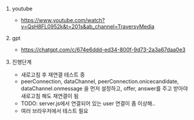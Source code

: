 1. youtube

   - https://www.youtube.com/watch?v=QsH8FL0952k&t=201s&ab_channel=TraversyMedia

2. gpt

   - https://chatgpt.com/c/674e6ddd-ed34-800f-9d73-2a3a67daa0e3

3. 진행단계
   - 새로고침 후 재연결 테스트 중
   - peerConnection, dataChannel, peerConnection.onicecandidate, dataChannel.onmessage 을 먼저 설정하고, offer, answer를 주고 받아야 새로고침 해도 재연결이 됨
   - TODO: server.js에서 연결되어 있는 user 연결이 좀 이상해..
   - 여러 브라우저에서 테스트 필요
